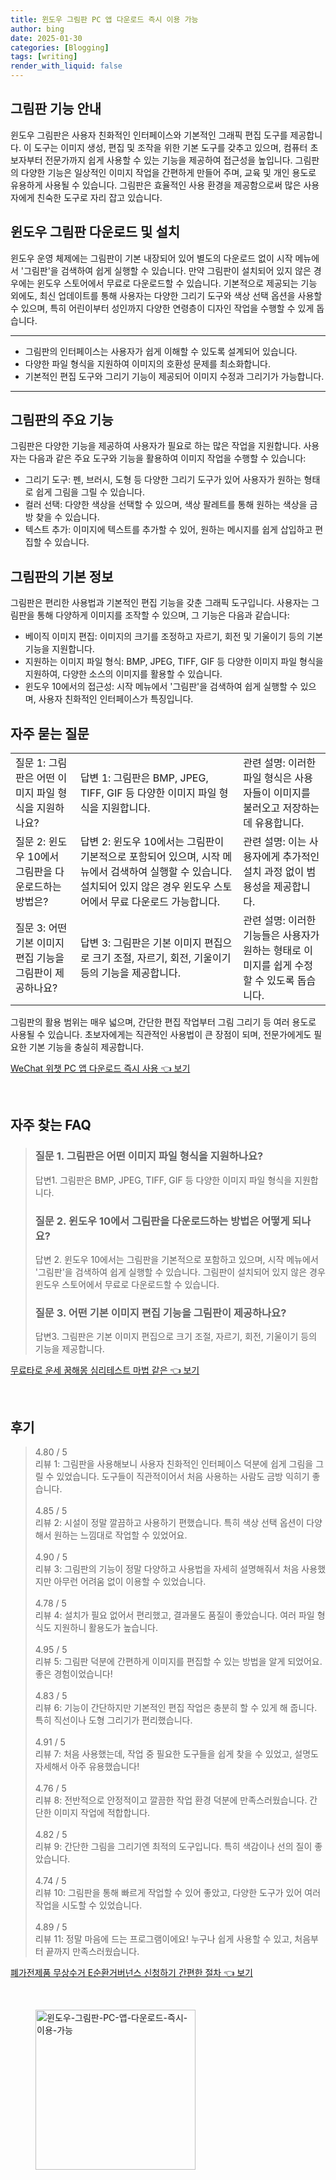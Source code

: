```yaml
---
title: 윈도우 그림판 PC 앱 다운로드 즉시 이용 가능
author: bing
date: 2025-01-30
categories: [Blogging]
tags: [writing]
render_with_liquid: false
---
```



<h2 id='그림판_기능_안내'>그림판 기능 안내</h2>

<p>윈도우 그림판은 사용자 친화적인 인터페이스와 기본적인 그래픽 편집 도구를 제공합니다. 이 도구는 이미지 생성, 편집 및 조작을 위한 기본 도구를 갖추고 있으며, 컴퓨터 초보자부터 전문가까지 쉽게 사용할 수 있는 기능을 제공하여 접근성을 높입니다. 그림판의 다양한 기능은 일상적인 이미지 작업을 간편하게 만들어 주며, 교육 및 개인 용도로 유용하게 사용될 수 있습니다. 그림판은 효율적인 사용 환경을 제공함으로써 많은 사용자에게 친숙한 도구로 자리 잡고 있습니다.</p>

<h2 id='윈도우_그림판_다운로드_및_설치'>윈도우 그림판 다운로드 및 설치</h2>

<p>윈도우 운영 체제에는 그림판이 기본 내장되어 있어 별도의 다운로드 없이 시작 메뉴에서 '그림판'을 검색하여 쉽게 실행할 수 있습니다. 만약 그림판이 설치되어 있지 않은 경우에는 윈도우 스토어에서 무료로 다운로드할 수 있습니다. 기본적으로 제공되는 기능 외에도, 최신 업데이트를 통해 사용자는 다양한 그리기 도구와 색상 선택 옵션을 사용할 수 있으며, 특히 어린이부터 성인까지 다양한 연령층이 디자인 작업을 수행할 수 있게 돕습니다.</p>

<hr />

<ul>
    <li>그림판의 인터페이스는 사용자가 쉽게 이해할 수 있도록 설계되어 있습니다.</li>
    <li>다양한 파일 형식을 지원하여 이미지의 호환성 문제를 최소화합니다.</li>
    <li>기본적인 편집 도구와 그리기 기능이 제공되어 이미지 수정과 그리기가 가능합니다.</li>
</ul>

<hr />

<h2 id='그림판의_주요_기능'>그림판의 주요 기능</h2>

<p>그림판은 다양한 기능을 제공하여 사용자가 필요로 하는 많은 작업을 지원합니다. 사용자는 다음과 같은 주요 도구와 기능을 활용하여 이미지 작업을 수행할 수 있습니다:</p>

<ul>
    <li>그리기 도구: 펜, 브러시, 도형 등 다양한 그리기 도구가 있어 사용자가 원하는 형태로 쉽게 그림을 그릴 수 있습니다.</li>
    <li>컬러 선택: 다양한 색상을 선택할 수 있으며, 색상 팔레트를 통해 원하는 색상을 금방 찾을 수 있습니다.</li>
    <li>텍스트 추가: 이미지에 텍스트를 추가할 수 있어, 원하는 메시지를 쉽게 삽입하고 편집할 수 있습니다.</li>
</ul>

<h2 id='그림판의_기본_정보'>그림판의 기본 정보</h2>

<p>그림판은 편리한 사용법과 기본적인 편집 기능을 갖춘 그래픽 도구입니다. 사용자는 그림판을 통해 다양하게 이미지를 조작할 수 있으며, 그 기능은 다음과 같습니다:</p>

<ul>
    <li>베이직 이미지 편집: 이미지의 크기를 조정하고 자르기, 회전 및 기울이기 등의 기본 기능을 지원합니다.</li>
    <li>지원하는 이미지 파일 형식: BMP, JPEG, TIFF, GIF 등 다양한 이미지 파일 형식을 지원하여, 다양한 소스의 이미지를 활용할 수 있습니다.</li>
    <li>윈도우 10에서의 접근성: 시작 메뉴에서 '그림판'을 검색하여 쉽게 실행할 수 있으며, 사용자 친화적인 인터페이스가 특징입니다.</li>
</ul>

<h2 id='자주_묻는_질문'>자주 묻는 질문</h2>

<table>
    <tr>
        <td>질문 1: 그림판은 어떤 이미지 파일 형식을 지원하나요?</td>
        <td>답변 1: 그림판은 BMP, JPEG, TIFF, GIF 등 다양한 이미지 파일 형식을 지원합니다.</td>
        <td>관련 설명: 이러한 파일 형식은 사용자들이 이미지를 불러오고 저장하는데 유용합니다.</td>
    </tr>
    <tr>
        <td>질문 2: 윈도우 10에서 그림판을 다운로드하는 방법은?</td>
        <td>답변 2: 윈도우 10에서는 그림판이 기본적으로 포함되어 있으며, 시작 메뉴에서 검색하여 실행할 수 있습니다. 설치되어 있지 않은 경우 윈도우 스토어에서 무료 다운로드 가능합니다.</td>
        <td>관련 설명: 이는 사용자에게 추가적인 설치 과정 없이 범용성을 제공합니다.</td>
    </tr>
    <tr>
        <td>질문 3: 어떤 기본 이미지 편집 기능을 그림판이 제공하나요?</td>
        <td>답변 3: 그림판은 기본 이미지 편집으로 크기 조절, 자르기, 회전, 기울이기 등의 기능을 제공합니다.</td>
        <td>관련 설명: 이러한 기능들은 사용자가 원하는 형태로 이미지를 쉽게 수정할 수 있도록 돕습니다.</td>
    </tr>
</table>

<p>그림판의 활용 범위는 매우 넓으며, 간단한 편집 작업부터 그림 그리기 등 여러 용도로 사용될 수 있습니다. 초보자에게는 직관적인 사용법이 큰 장점이 되며, 전문가에게도 필요한 기본 기능을 충실히 제공합니다.</p>


<p><a class="click-button" title="WeChat 위챗 PC 앱 다운로드 즉시 사용" href="https://purplelist.github.io/posts/WeChat-%EC%9C%84%EC%B1%97-PC-%EC%95%B1-%EB%8B%A4%EC%9A%B4%EB%A1%9C%EB%93%9C-%EC%A6%89%EC%8B%9C-%EC%82%AC%EC%9A%A9/" rel="dofollow">WeChat 위챗 PC 앱 다운로드 즉시 사용 👈 보기</a></p><br>
<h2 id='자주_찾는_FAQ'>자주 찾는 FAQ</h2>
<div itemscope="" itemtype="https://schema.org/FAQPage"> 
<blockquote> 
<div itemscope="" itemprop="mainEntity" itemtype="https://schema.org/Question"> 
<h3 itemprop="name">질문 1. 그림판은 어떤 이미지 파일 형식을 지원하나요?</h3> 
<div itemscope="" itemprop="acceptedAnswer" itemtype="https://schema.org/Answer"> 
<span itemprop="text"> 
<p>답변1. 그림판은 BMP, JPEG, TIFF, GIF 등 다양한 이미지 파일 형식을 지원합니다.</p> 
</span> 
</div> 
</div> 
<div itemscope="" itemprop="mainEntity" itemtype="https://schema.org/Question"> 
<h3 itemprop="name">질문 2. 윈도우 10에서 그림판을 다운로드하는 방법은 어떻게 되나요?</h3> 
<div itemscope="" itemprop="acceptedAnswer" itemtype="https://schema.org/Answer"> 
<span itemprop="text"> 
<p>답변 2. 윈도우 10에서는 그림판을 기본적으로 포함하고 있으며, 시작 메뉴에서 '그림판'을 검색하여 쉽게 실행할 수 있습니다. 그림판이 설치되어 있지 않은 경우 윈도우 스토어에서 무료로 다운로드할 수 있습니다.</p> 
</span> 
</div> 
</div> 
<div itemscope="" itemprop="mainEntity" itemtype="https://schema.org/Question"> 
<h3 itemprop="name">질문 3. 어떤 기본 이미지 편집 기능을 그림판이 제공하나요?</h3> 
<div itemscope="" itemprop="acceptedAnswer" itemtype="https://schema.org/Answer"> 
<span itemprop="text"> 
<p>답변3. 그림판은 기본 이미지 편집으로 크기 조절, 자르기, 회전, 기울이기 등의 기능을 제공합니다.</p> 
</span> 
</div> 
</div> 
</blockquote> 
</div>
<p><a class="click-button" title="무료타로 운세 꿈해몽 심리테스트 마법 같은" href="https://purplelist.github.io/posts/%EB%AC%B4%EB%A3%8C%ED%83%80%EB%A1%9C-%EC%9A%B4%EC%84%B8-%EA%BF%88%ED%95%B4%EB%AA%BD-%EC%8B%AC%EB%A6%AC%ED%85%8C%EC%8A%A4%ED%8A%B8-%EB%A7%88%EB%B2%95-%EA%B0%99%EC%9D%80/" rel="dofollow">무료타로 운세 꿈해몽 심리테스트 마법 같은 👈 보기</a></p><br>
<h2 id='후기'>후기</h2>
<div itemscope itemtype="https://schema.org/Product">
  <blockquote>
  <div itemprop="review" itemscope itemtype="https://schema.org/Review">
      <div itemprop="reviewRating" itemscope itemtype="https://schema.org/Rating"> <span itemprop="ratingValue">4.80</span> / <span itemprop="bestRating">5</span> </div>
      <span itemprop="reviewBody">리뷰 1: 그림판을 사용해보니 사용자 친화적인 인터페이스 덕분에 쉽게 그림을 그릴 수 있었습니다. 도구들이 직관적이어서 처음 사용하는 사람도 금방 익히기 좋습니다.</span>
  </div>
  <br>
  <div itemprop="review" itemscope itemtype="https://schema.org/Review">
      <div itemprop="reviewRating" itemscope itemtype="https://schema.org/Rating"> <span itemprop="ratingValue">4.85</span> / <span itemprop="bestRating">5</span> </div>
      <span itemprop="reviewBody">리뷰 2: 시설이 정말 깔끔하고 사용하기 편했습니다. 특히 색상 선택 옵션이 다양해서 원하는 느낌대로 작업할 수 있었어요.</span>
  </div>
  <br>
  <div itemprop="review" itemscope itemtype="https://schema.org/Review">
      <div itemprop="reviewRating" itemscope itemtype="https://schema.org/Rating"> <span itemprop="ratingValue">4.90</span> / <span itemprop="bestRating">5</span> </div>
      <span itemprop="reviewBody">리뷰 3: 그림판의 기능이 정말 다양하고 사용법을 자세히 설명해줘서 처음 사용했지만 아무런 어려움 없이 이용할 수 있었습니다.</span>
  </div>
  <br>
  <div itemprop="review" itemscope itemtype="https://schema.org/Review">
      <div itemprop="reviewRating" itemscope itemtype="https://schema.org/Rating"> <span itemprop="ratingValue">4.78</span> / <span itemprop="bestRating">5</span> </div>
      <span itemprop="reviewBody">리뷰 4: 설치가 필요 없어서 편리했고, 결과물도 품질이 좋았습니다. 여러 파일 형식도 지원하니 활용도가 높습니다.</span>
  </div>
  <br>
  <div itemprop="review" itemscope itemtype="https://schema.org/Review">
      <div itemprop="reviewRating" itemscope itemtype="https://schema.org/Rating"> <span itemprop="ratingValue">4.95</span> / <span itemprop="bestRating">5</span> </div>
      <span itemprop="reviewBody">리뷰 5: 그림판 덕분에 간편하게 이미지를 편집할 수 있는 방법을 알게 되었어요. 좋은 경험이었습니다!</span>
  </div>
  <br>
  <div itemprop="review" itemscope itemtype="https://schema.org/Review">
      <div itemprop="reviewRating" itemscope itemtype="https://schema.org/Rating"> <span itemprop="ratingValue">4.83</span> / <span itemprop="bestRating">5</span> </div>
      <span itemprop="reviewBody">리뷰 6: 기능이 간단하지만 기본적인 편집 작업은 충분히 할 수 있게 해 줍니다. 특히 직선이나 도형 그리기가 편리했습니다.</span>
  </div>
  <br>
  <div itemprop="review" itemscope itemtype="https://schema.org/Review">
      <div itemprop="reviewRating" itemscope itemtype="https://schema.org/Rating"> <span itemprop="ratingValue">4.91</span> / <span itemprop="bestRating">5</span> </div>
      <span itemprop="reviewBody">리뷰 7: 처음 사용했는데, 작업 중 필요한 도구들을 쉽게 찾을 수 있었고, 설명도 자세해서 아주 유용했습니다!</span>
  </div>
  <br>
  <div itemprop="review" itemscope itemtype="https://schema.org/Review">
      <div itemprop="reviewRating" itemscope itemtype="https://schema.org/Rating"> <span itemprop="ratingValue">4.76</span> / <span itemprop="bestRating">5</span> </div>
      <span itemprop="reviewBody">리뷰 8: 전반적으로 안정적이고 깔끔한 작업 환경 덕분에 만족스러웠습니다. 간단한 이미지 작업에 적합합니다.</span>
  </div>
  <br>
  <div itemprop="review" itemscope itemtype="https://schema.org/Review">
      <div itemprop="reviewRating" itemscope itemtype="https://schema.org/Rating"> <span itemprop="ratingValue">4.82</span> / <span itemprop="bestRating">5</span> </div>
      <span itemprop="reviewBody">리뷰 9: 간단한 그림을 그리기엔 최적의 도구입니다. 특히 색감이나 선의 질이 좋았습니다.</span>
  </div>
  <br>
  <div itemprop="review" itemscope itemtype="https://schema.org/Review">
      <div itemprop="reviewRating" itemscope itemtype="https://schema.org/Rating"> <span itemprop="ratingValue">4.74</span> / <span itemprop="bestRating">5</span> </div>
      <span itemprop="reviewBody">리뷰 10: 그림판을 통해 빠르게 작업할 수 있어 좋았고, 다양한 도구가 있어 여러 작업을 시도할 수 있었습니다.</span>
  </div>
  <br>
  <div itemprop="review" itemscope itemtype="https://schema.org/Review">
      <div itemprop="reviewRating" itemscope itemtype="https://schema.org/Rating"> <span itemprop="ratingValue">4.89</span> / <span itemprop="bestRating">5</span> </div>
      <span itemprop="reviewBody">리뷰 11: 정말 마음에 드는 프로그램이에요! 누구나 쉽게 사용할 수 있고, 처음부터 끝까지 만족스러웠습니다.</span>
  </div>
  </blockquote>
</div>
<p><a class="click-button" title="폐가전제품 무상수거 E순환거버넌스 신청하기 간편한 절차" href="https://purplelist.github.io/posts/%ED%8F%90%EA%B0%80%EC%A0%84%EC%A0%9C%ED%92%88-%EB%AC%B4%EC%83%81%EC%88%98%EA%B1%B0-E%EC%88%9C%ED%99%98%EA%B1%B0%EB%B2%84%EB%84%8C%EC%8A%A4-%EC%8B%A0%EC%B2%AD%ED%95%98%EA%B8%B0-%EA%B0%84%ED%8E%B8%ED%95%9C-%EC%A0%88%EC%B0%A8/" rel="dofollow">폐가전제품 무상수거 E순환거버넌스 신청하기 간편한 절차 👈 보기</a></p><br>
<figure class="image"><img src="https://purplelist.github.io/assets/img/thumbnail/윈도우-그림판-PC-앱-다운로드-즉시-이용-가능.webp" alt="윈도우-그림판-PC-앱-다운로드-즉시-이용-가능" width="256" height="256"></figure>